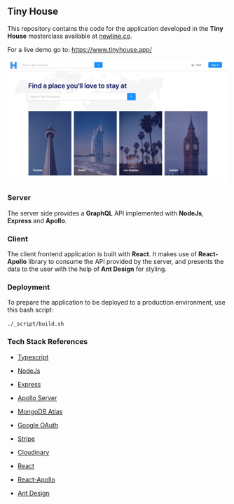 ## Tiny House

This repository contains the code for the application developed in the **Tiny House** masterclass available at [newline.co](https://www.newline.co/tinyhouse).

For a live demo go to: https://www.tinyhouse.app/

![](_assets/tinyhouse-v2.jpg)

### Server

The server side provides a **GraphQL** API implemented with **NodeJs**, **Express** and **Apollo**.

### Client

The client frontend application is built with **React**. It makes use of **React-Apollo** library to consume the API provided by the server, and presents the data to the user with the help of **Ant Design** for styling.

### Deployment

To prepare the application to be deployed to a production environment, use this bash script:

```./_script/build.sh```

### Tech Stack References

- [Typescript](https://www.typescriptlang.org/)
- [NodeJs](https://nodejs.org/en/)
- [Express](http://expressjs.com/)
- [Apollo Server](https://www.apollographql.com/docs/apollo-server/)
- [MongoDB Atlas](https://www.mongodb.com/cloud/atlas)
- [Google OAuth](https://developers.google.com/identity/protocols/oauth2)
- [Stripe](https://stripe.com/docs)
- [Cloudinary](https://cloudinary.com/documentation)

- [React](https://reactjs.org/)
- [React-Apollo](https://www.apollographql.com/docs/react/)
- [Ant Design](https://ant.design/)
